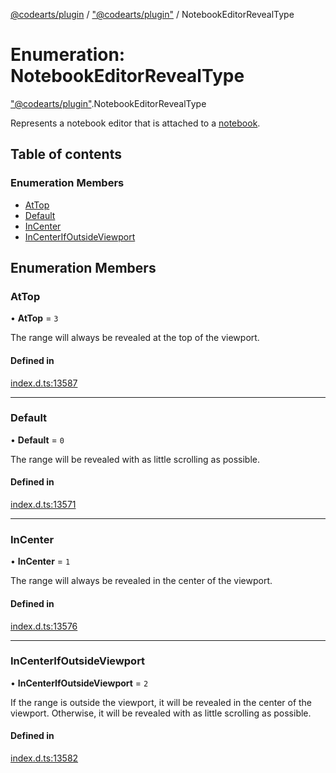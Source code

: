 [@codearts/plugin](../README.md) / ["@codearts/plugin"](../modules/_codearts_plugin_.md) / NotebookEditorRevealType

# Enumeration: NotebookEditorRevealType

["@codearts/plugin"](../modules/_codearts_plugin_.md).NotebookEditorRevealType

Represents a notebook editor that is attached to a [notebook](../interfaces/codearts_plugin_.NotebookDocument.md).

## Table of contents

### Enumeration Members

- [AtTop](codearts_plugin_.NotebookEditorRevealType.md#attop)
- [Default](codearts_plugin_.NotebookEditorRevealType.md#default)
- [InCenter](codearts_plugin_.NotebookEditorRevealType.md#incenter)
- [InCenterIfOutsideViewport](codearts_plugin_.NotebookEditorRevealType.md#incenterifoutsideviewport)

## Enumeration Members

### AtTop

• **AtTop** = ``3``

The range will always be revealed at the top of the viewport.

#### Defined in

[index.d.ts:13587](https://github.com/huaweicloud/cloudide-plugin-api/blob/03b481c/index.d.ts#L13587)

___

### Default

• **Default** = ``0``

The range will be revealed with as little scrolling as possible.

#### Defined in

[index.d.ts:13571](https://github.com/huaweicloud/cloudide-plugin-api/blob/03b481c/index.d.ts#L13571)

___

### InCenter

• **InCenter** = ``1``

The range will always be revealed in the center of the viewport.

#### Defined in

[index.d.ts:13576](https://github.com/huaweicloud/cloudide-plugin-api/blob/03b481c/index.d.ts#L13576)

___

### InCenterIfOutsideViewport

• **InCenterIfOutsideViewport** = ``2``

If the range is outside the viewport, it will be revealed in the center of the viewport.
Otherwise, it will be revealed with as little scrolling as possible.

#### Defined in

[index.d.ts:13582](https://github.com/huaweicloud/cloudide-plugin-api/blob/03b481c/index.d.ts#L13582)
